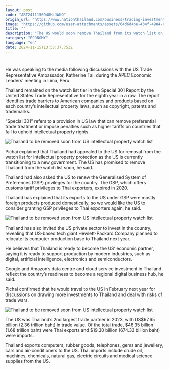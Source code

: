 ```yaml
---
layout: post
code: "ART2411150948HLJWKQ"
origin_url: "https://www.nationthailand.com/business/trading-investment/40043316"
image: "https://github.com/user-attachments/assets/64d6d4be-434f-4984-8850-b27b5b5cb99a"
title: ""
description: "The US would soon remove Thailand from its watch list on intellectual property protection, Commerce Minister Pichai Naripthaphan said on Thursday."
category: "ECONOMY"
language: "en"
date: 2024-11-15T13:55:37.753Z
---
```


# 









He was speaking to the media following discussions with the US Trade Representative Ambassador, Katherine Tai, during the APEC Economic Leaders’ meeting in Lima, Peru.

Thailand remained on the watch list tier in the Special 301 Report by the United States Trade Representative for the eighth year in a row. The report identifies trade barriers to American companies and products based on each country’s intellectual property laws, such as copyright, patents and trademarks.

“Special 301” refers to a provision in US law that can remove preferential trade treatment or impose penalties such as higher tariffs on countries that fail to uphold intellectual property rights.

  ![Thailand to be removed soon from US intellectual property watch list](https://media.nationthailand.com/uploads/images/contents/w1024/2024/11/H0l0EBwSwLtx9vD0rydj.webp?x-image-process=style/lg-webp)

Pichai explained that Thailand had appealed to the US for removal from the watch list for intellectual property protection as the US is currently transitioning to a new government. The US has promised to remove Thailand from the watch list soon, he said.

Thailand had also asked the US to renew the Generalised System of Preferences (GSP) privileges for the country. The GSP, which offers customs tariff privileges to Thai exporters, expired in 2020.

Thailand has explained that its exports to the US under GSP were mostly foreign products produced domestically, so we would like the US to consider granting GSP privileges to Thai exporters again, he said.

  ![Thailand to be removed soon from US intellectual property watch list](https://github.com/user-attachments/assets/ef765f4e-14dc-41ec-a797-f3be1160c954)

Thailand has also invited the US private sector to invest in the country, revealing that US-based tech giant Hewlett-Packard Company planned to relocate its computer production base to Thailand next year.

He believes that Thailand is ready to become the US’ economic partner, saying it is ready to support production by modern industries, such as digital, artificial intelligence, electronics and semiconductors.

Google and Amazon’s data centre and cloud service investment in Thailand reflect the country’s readiness to become a regional digital business hub, he said.

Pichai confirmed that he would travel to the US in February next year for discussions on drawing more investments to Thailand and deal with risks of trade wars.

  ![Thailand to be removed soon from US intellectual property watch list](https://github.com/user-attachments/assets/20cab611-9475-4bdf-a261-7d8903c3528b)

The US was Thailand’s 2nd largest trade partner in 2023, with US$67.65 billion (2.36 trillion baht) in trade value. Of the total trade, $48.35 billion (1.68 trillion baht) were Thai exports and $19.30 billion (674.33 billion baht) were imports.

Thailand exports computers, rubber goods, telephones, gems and jewellery, cars and air-conditioners to the US. Thai imports include crude oil, machines, chemicals, natural gas, electric circuits and medical science supplies from the US.

